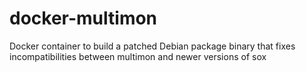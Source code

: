 # docker-multimon
Docker container to build a patched Debian package binary that fixes incompatibilities between multimon and newer versions of sox
